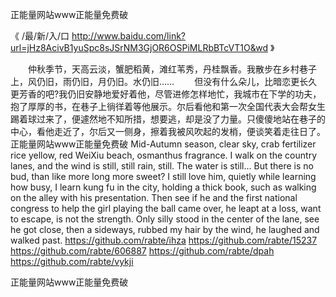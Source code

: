 
正能量网站www正能量免费破




《 /最/新/入/口  http://www.baidu.com/link?url=jHz8AcivB1yuSpc8sJSrNM3GjOR6OSPiMLRbBTcVT1O&wd 》




　　仲秋季节，天高云淡，蟹肥稻黄，滩红苇秀，丹桂飘香。我散步在乡村巷子上，风仍旧，雨仍旧，月仍旧。水仍旧……
　　但没有什么朵儿，比暗恋更长久更芳香的吧?我仍旧安静地爱好着他，尽管进修怎样地忙，我城市在下学的功夫，抱了厚厚的书，在巷子上徜徉着等他展示。尔后看他和第一次全国代表大会帮女生踢着球过来了，便遽然地不知所措，想要逃，却是没了力量。只傻傻地站在巷子的中心，看他走近了，尔后又一侧身，擦着我被风吹起的发梢，便谈笑着走往日了。
正能量网站www正能量免费破
Mid-Autumn season, clear sky, crab fertilizer rice yellow, red WeiXiu beach, osmanthus fragrance.
I walk on the country lanes, and the wind is still, still rain, still.
The water is still...
But there is no bud, than like more long more sweet?
I still love him, quietly while learning how busy, I learn kung fu in the city, holding a thick book, such as walking on the alley with his presentation.
Then see if he and the first national congress to help the girl playing the ball came over, he leapt at a loss, want to escape, is not the strength.
Only silly stood in the center of the lane, see he got close, then a sideways, rubbed my hair by the wind, he laughed and walked past.
https://github.com/rabte/ihza
https://github.com/rabte/15237
https://github.com/rabte/606887
https://github.com/rabte/dpah
https://github.com/rabte/vykji





正能量网站www正能量免费破
